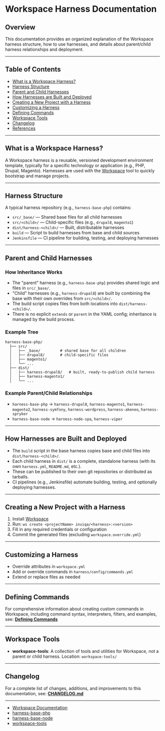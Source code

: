 # Workspace Harness Documentation

## Overview
This documentation provides an organized explanation of the Workspace harness structure, how to use harnesses, and details about parent/child harness relationships and deployment.

---

## Table of Contents
- [What is a Workspace Harness?](#what-is-a-workspace-harness)
- [Harness Structure](#harness-structure)
- [Parent and Child Harnesses](#parent-and-child-harnesses)
- [How Harnesses are Built and Deployed](#how-harnesses-are-built-and-deployed)
- [Creating a New Project with a Harness](#creating-a-new-project-with-a-harness)
- [Customizing a Harness](#customizing-a-harness)
- [Defining Commands](#defining-commands)
- [Workspace Tools](#workspace-tools)
- [Changelog](#changelog)
- [References](#references)

---

## What is a Workspace Harness?
A Workspace harness is a reusable, versioned development environment template, typically for a specific technology or application (e.g., PHP, Drupal, Magento). Harnesses are used with the [Workspace](https://github.com/my127/workspace) tool to quickly bootstrap and manage projects.

---

## Harness Structure
A typical harness repository (e.g., `harness-base-php`) contains:

- `src/_base/` — Shared base files for all child harnesses
- `src/<child>/` — Child-specific files (e.g., `drupal8`, `magento1`)
- `dist/harness-<child>/` — Built, distributable harnesses
- `build` — Script to build harnesses from base and child sources
- `Jenkinsfile` — CI pipeline for building, testing, and deploying harnesses

---

## Parent and Child Harnesses

### How Inheritance Works
- The "parent" harness (e.g., `harness-base-php`) provides shared logic and files in `src/_base/`.
- "Child" harnesses (e.g., `harness-drupal8`) are built by combining the base with their own overrides from `src/<child>/`.
- The build script copies files from both locations into `dist/harness-<child>/`.
- There is no explicit `extends` or `parent` in the YAML config; inheritance is managed by the build process.

### Example Tree
```
harness-base-php/
  ├── src/
  │   ├── _base/         # shared base for all children
  │   ├── drupal8/       # child-specific files
  │   ├── magento1/
  │   └── ...
  ├── dist/
  │   ├── harness-drupal8/   # built, ready-to-publish child harness
  │   ├── harness-magento1/
  │   └── ...
```

### Example Parent/Child Relationships
- `harness-base-php` → `harness-drupal8`, `harness-magento1`, `harness-magento2`, `harness-symfony`, `harness-wordpress`, `harness-akeneo`, `harness-spryker`
- `harness-base-node` → `harness-node-spa`, `harness-viper`

---

## How Harnesses are Built and Deployed
- The `build` script in the base harness copies base and child files into `dist/harness-<child>/`.
- Each child harness in `dist/` is a complete, standalone harness (with its own `harness.yml`, `README.md`, etc.).
- These can be published to their own git repositories or distributed as tarballs.
- CI pipelines (e.g., Jenkinsfile) automate building, testing, and optionally deploying harnesses.

---

## Creating a New Project with a Harness
1. Install [Workspace](https://github.com/my127/workspace)
2. Run: `ws create <projectName> inviqa/<harness>:<version>`
3. Fill in any required credentials or configuration
4. Commit the generated files (excluding `workspace.override.yml`)

---

## Customizing a Harness

- Override attributes in `workspace.yml`
- Add or override commands in `harness/config/commands.yml`
- Extend or replace files as needed

---

## Defining Commands

For comprehensive information about creating custom commands in Workspace,
including command syntax, interpreters, filters, and examples, see:
**[Defining Commands](defining-commands.md)**

---

## Workspace Tools

- **workspace-tools**: A collection of tools and utilities for Workspace, not a parent or child harness. Location: `workspace-tools/`

---

## Changelog

For a complete list of changes, additions, and improvements to this
documentation, see: **[CHANGELOG.md](CHANGELOG.md)**

---

- [Workspace Documentation](https://github.com/my127/workspace)
- [harness-base-php](https://github.com/inviqa/harness-base-php)
- [harness-base-node](https://github.com/inviqa/harness-base-node)
- [workspace-tools](https://github.com/inviqa/workspace-tools)
